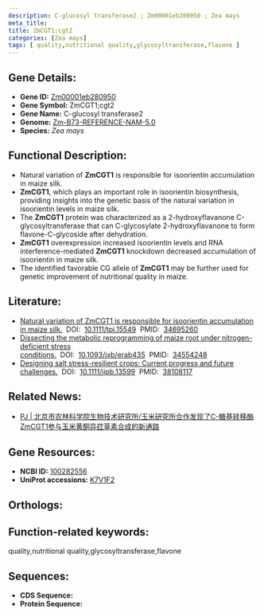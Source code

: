 ```yaml
---
description: C-glucosyl transferase2 ; Zm00001eb280950 ; Zea mays
meta_title:
title: ZmCGT1;cgt2
categories: [Zea mays]
tags: [ quality,nutritional quality,glycosyltransferase,flavone ]
---
```


## Gene Details:
- **Gene ID:**	[Zm00001eb280950]()
- **Gene Symbol:** ZmCGT1;cgt2
- **Gene Name:** C-glucosyl transferase2
- **Genome:** [Zm-B73-REFERENCE-NAM-5.0]()
- **Species:** *Zea mays*

## Functional Description:
   - Natural variation of **ZmCGT1** is responsible for isoorientin accumulation in maize silk.
   - **ZmCGT1**, which plays an important role in isoorientin biosynthesis, providing insights into the genetic basis of the natural variation in isoorientin levels in maize silk.
   - The **ZmCGT1** protein was characterized as a 2-hydroxyflavanone C-glycosyltransferase that can C-glycosylate 2-hydroxyflavanone to form flavone-C-glycoside after dehydration.
   - **ZmCGT1** overexpression increased isoorientin levels and RNA interference-mediated **ZmCGT1** knockdown decreased accumulation of isoorientin in maize silk.
   - The identified favorable CG allele of **ZmCGT1** may be further used for genetic improvement of nutritional quality in maize.

## Literature:
   - [Natural variation of ZmCGT1 is responsible for isoorientin accumulation in maize silk.]( https://onlinelibrary.wiley.com/doi/10.1111/tpj.15549)&nbsp;&nbsp;DOI:&nbsp;&nbsp;[10.1111/tpj.15549](https://onlinelibrary.wiley.com/doi/10.1111/tpj.15549)&nbsp;&nbsp;PMID:&nbsp;&nbsp;[34695260](https://pubmed.ncbi.nlm.nih.gov/34695260/)
   - [Dissecting the metabolic reprogramming of maize root under nitrogen-deficient stress conditions.]( https://academic.oup.com/jxb/article/73/1/275/6374527?login=false)&nbsp;&nbsp;DOI:&nbsp;&nbsp;[10.1093/jxb/erab435](https://academic.oup.com/jxb/article/73/1/275/6374527?login=false)&nbsp;&nbsp;PMID:&nbsp;&nbsp;[34554248](https://pubmed.ncbi.nlm.nih.gov/34554248/)
   - [Designing salt stress-resilient crops: Current progress and future challenges.]( https://onlinelibrary.wiley.com/doi/10.1111/jipb.13599)&nbsp;&nbsp;DOI:&nbsp;&nbsp;[10.1111/jipb.13599](https://onlinelibrary.wiley.com/doi/10.1111/jipb.13599)&nbsp;&nbsp;PMID:&nbsp;&nbsp;[38108117](https://pubmed.ncbi.nlm.nih.gov/38108117/)

## Related News:
   - [PJ | 北京市农林科学院生物技术研究所/玉米研究所合作发现了C-糖基转移酶ZmCGT1参与玉米黄酮异荭草素合成的新通路](https://mp.weixin.qq.com/s?__biz=Mzg3MDEwNDEyMg==&mid=2247519889&idx=2&sn=029edb34581c332232f3b4bba9ff9955&chksm=ce9023c4f9e7aad218d4daef2463ad1a062bca4381bee4781fffe242047a2b0ed33a614de7b0&scene=27#wechat_redirect)

## Gene Resources:
- **NCBI ID:** [100282556](https://www.ncbi.nlm.nih.gov/gene/?term=100282556)
- **UniProt accessions:** [K7V1F2](https://www.uniprot.org/uniprotkb/K7V1F2/entry)

## Orthologs:

## Function-related keywords:
quality,nutritional quality,glycosyltransferase,flavone

## Sequences:
- **CDS Sequence:**
- **Protein Sequence:**
